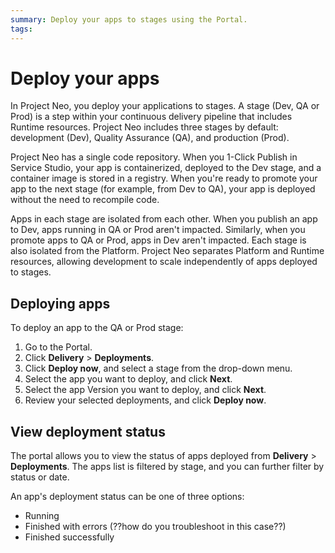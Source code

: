 ```yaml
---
summary: Deploy your apps to stages using the Portal.   
tags:
---
```


# Deploy your apps
 
In Project Neo, you deploy your applications to stages. A stage (Dev, QA or Prod) is a step within your continuous delivery pipeline that includes Runtime resources. Project Neo includes three stages by default: development (Dev), Quality Assurance (QA), and production (Prod).
 
Project Neo has a single code repository. When you 1-Click Publish in Service Studio, your app is containerized, deployed to the Dev stage, and a container image is stored in a registry. When you're ready to promote your app to the next stage (for example, from Dev to QA), your app is deployed without the need to recompile code.
 
Apps in each stage are isolated from each other. When you publish an app to Dev, apps running in QA or Prod aren't impacted. Similarly, when you promote apps to QA or Prod, apps in Dev aren't impacted. Each stage is also isolated from the Platform. Project Neo separates Platform and Runtime resources, allowing development to scale independently of apps deployed to stages.
 
## Deploying apps
 
To deploy an app to the QA or Prod stage:
 
1. Go to the Portal.
2. Click **Delivery** > **Deployments**.
3. Click **Deploy now**, and select a stage from the drop-down menu. 
4. Select the app you want to deploy, and click **Next**.
5. Select the app Version you want to deploy, and click **Next**.
6. Review your selected deployments, and click **Deploy now**. 
 
## View deployment status

The portal allows you to view the status of apps deployed from **Delivery** > **Deployments**. The apps list is filtered by stage, and you can further filter by status or date. 

An app's deployment status can be one of three options:

* Running
* Finished with errors (??how do you troubleshoot in this case??)
* Finished successfully 


